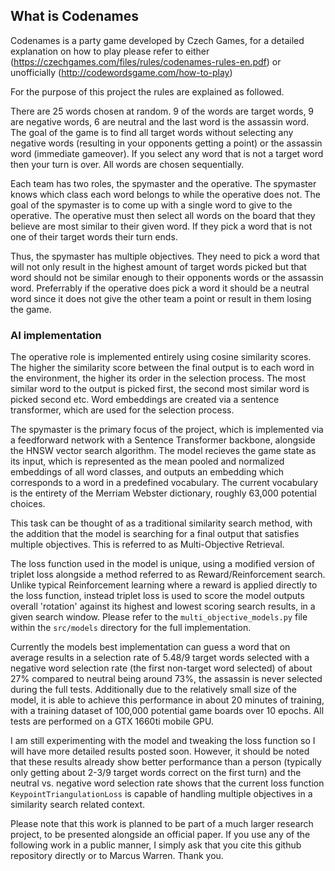 ## What is Codenames

Codenames is a party game developed by Czech Games, for a detailed explanation on how to play please refer to either (https://czechgames.com/files/rules/codenames-rules-en.pdf) or unofficially (http://codewordsgame.com/how-to-play)

For the purpose of this project the rules are explained as followed.

There are 25 words chosen at random. 9 of the words are target words, 9 are negative words, 6 are neutral and the last word is the assassin word. The goal of the game is to find all target words without selecting any negative words (resulting in your opponents getting a point) or the assassin word (immediate gameover). If you select any word that is not a target word then your turn is over.
All words are chosen sequentially. 

Each team has two roles, the spymaster and the operative. The spymaster knows which class each word belongs to while the operative does not. The goal of the spymaster is to come up with a single word to give to the operative. The operative must then select all words on the board that they believe are most similar to their given word.
If they pick a word that is not one of their target words their turn ends. 

Thus, the spymaster has multiple objectives. They need to pick a word that will not only result in the highest amount of target words picked but that word should not be similar enough to their opponents words or the assassin word. Preferrably if the operative does pick a word it should be a neutral word since it does not give the other team a point or result in them losing the game.

### AI implementation
The operative role is implemented entirely using cosine similarity scores. The higher the similarity score between the final output is to each word in the environment, the higher its order in the selection process. The most similar word to the output is picked first, the second most similar word is picked second etc. Word embeddings are created via a sentence transformer, which are used for the selection process.

The spymaster is the primary focus of the project, which is implemented via a feedforward network with a Sentence Transformer backbone, alongside the HNSW vector search algorithm. The model recieves the game state as its input, which is represented as the mean pooled and normalized embeddings of all word classes, and outputs an embedding which corresponds to a word in a predefined vocabulary. The current vocabulary is the entirety of the Merriam Webster dictionary, roughly 63,000 potential choices.
 
This task can be thought of as a traditional similarity search method, with the addition that the model is searching for a final output that satisfies multiple objectives. This is referred to as Multi-Objective Retrieval. 

The loss function used in the model is unique, using a modified version of triplet loss alongside a method referred to as Reward/Reinforcement search. Unlike typical Reinforcement learning where a reward is applied directly to the loss function, instead triplet loss is used to score the model outputs overall 'rotation' against its highest and lowest scoring search results, in a given search window.
Please refer to the `multi_objective_models.py` file  within the `src/models` directory for the full implementation. 

Currently the models best implementation can guess a word that on average results in a selection rate of 5.48/9 target words selected with a negative word selection rate (the first non-target word selected) of about 27% compared to neutral being around 73%, the assassin is never selected during the full tests. Additionally due to the relatively small size of the model, it is able to achieve this performance in about 20 minutes of training, with a training dataset of 100,000 potential game boards over 10 epochs. All tests are performed on a GTX 1660ti mobile GPU. 
   
I am still experimenting with the model and tweaking the loss function so I will have more detailed results posted soon. However, it should be noted that these results already show better performance than a person (typically only getting about 2-3/9 target words correct on the first turn) and the neutral vs. negative word selection rate shows that the current loss function `KeypointTriangulationLoss` is capable of handling multiple objectives in a similarity search related context.

Please note that this work is planned to be part of a much larger research project, to be presented alongside an official paper. If you use any of the following work in a public manner, I simply ask that you cite this github repository directly or to Marcus Warren. Thank you.  
